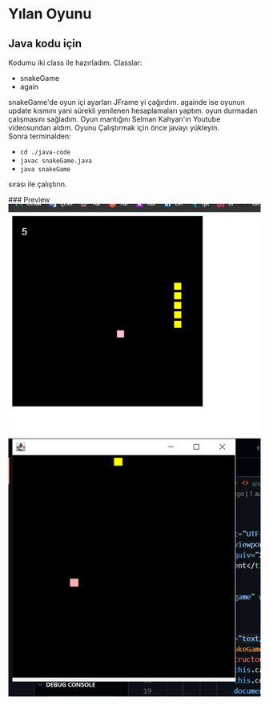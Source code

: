 <h1>Yılan Oyunu</h1>
<div>
	<h2>Java kodu için</h2>
	<p>
		Kodumu iki class ile hazırladım. Classlar: 
		<ul>	
			<li>snakeGame</li>
			<li>again</li>
		</ul>
	 	snakeGame'de oyun içi ayarları JFrame yi çağırdım.
		againde ise oyunun update kısmını yani sürekli yenilenen hesaplamaları yaptım. oyun durmadan çalışmasını sağladım.
		Oyun mantığını Selman Kahyan'ın  Youtube videosundan aldım.
		Oyunu Çalıştırmak için önce  javayı yükleyin.<br>
		Sonra terminalden:
		<ul>
			<li>
				<code>cd ./java-code</code> 
			</li>
			<li>
				<code>javac snakeGame.java</code>
			</li>
			<li>	
				<code>java snakeGame</code>
			</li>
		</ul>
		sırası ile çalıştırın.	
	</p>
</div>
### Preview
<img src="images/javascript.png">
<img src="images/java.png">